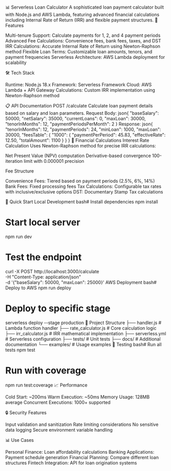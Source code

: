 📊 Serverless Loan Calculator
A sophisticated loan payment calculator built with Node.js and AWS Lambda, featuring advanced financial calculations including Internal Rate of Return (IRR) and flexible payment structures.
🚀 Features

Multi-tenure Support: Calculate payments for 1, 2, and 4 payment periods
Advanced Fee Calculations: Convenience fees, bank fees, taxes, and DST
IRR Calculations: Accurate Internal Rate of Return using Newton-Raphson method
Flexible Loan Terms: Customizable loan amounts, tenors, and payment frequencies
Serverless Architecture: AWS Lambda deployment for scalability

🛠️ Tech Stack

Runtime: Node.js 18.x
Framework: Serverless Framework
Cloud: AWS Lambda + API Gateway
Calculations: Custom IRR implementation using Newton-Raphson method

📋 API Documentation
POST /calculate
Calculate loan payment details based on salary and loan parameters.
Request Body:
json{
  "baseSalary": 50000,
  "netSalary": 35000,
  "currentLoans": 0,
  "maxLoan": 30000,
  "tenorInMonths": 12,
  "paymentPeriodsPerMonth": 2
}
Response:
json{
  "tenorInMonths": 12,
  "paymentPeriods": 24,
  "minLoan": 1000,
  "maxLoan": 30000,
  "feesTable": {
    "1000": {
      "paymentPerPeriod": 45.83,
      "effectiveRate": 12.50,
      "totalAmount": 1100
    }
  }
}
🧮 Financial Calculations
Interest Rate Calculation
Uses Newton-Raphson method for precise IRR calculations:

Net Present Value (NPV) computation
Derivative-based convergence
100-iteration limit with 0.000001 precision

Fee Structure

Convenience Fees: Tiered based on payment periods (2.5%, 6%, 14%)
Bank Fees: Fixed processing fees
Tax Calculations: Configurable tax rates with inclusive/exclusive options
DST: Documentary Stamp Tax calculations

🚀 Quick Start
Local Development
bash# Install dependencies
npm install

# Start local server
npm run dev

# Test the endpoint
curl -X POST http://localhost:3000/calculate \
  -H "Content-Type: application/json" \
  -d '{"baseSalary": 50000, "maxLoan": 25000}'
AWS Deployment
bash# Deploy to AWS
npm run deploy

# Deploy to specific stage
serverless deploy --stage production
📁 Project Structure
├── handler.js              # Lambda function handler
├── rate_calculator.js      # Core calculation logic
├── irr_calculator.js       # IRR mathematical implementation
├── serverless.yml          # Serverless configuration
├── tests/                  # Unit tests
├── docs/                   # Additional documentation
└── examples/               # Usage examples
🧪 Testing
bash# Run all tests
npm test

# Run with coverage
npm run test:coverage
📈 Performance

Cold Start: ~200ms
Warm Execution: ~50ms
Memory Usage: 128MB average
Concurrent Executions: 1000+ supported

🔒 Security Features

Input validation and sanitization
Rate limiting considerations
No sensitive data logging
Secure environment variable handling

📊 Use Cases

Personal Finance: Loan affordability calculations
Banking Applications: Payment schedule generation
Financial Planning: Compare different loan structures
Fintech Integration: API for loan origination systems
